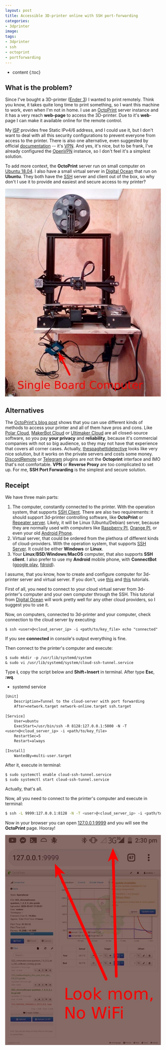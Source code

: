 ```yaml
---
layout: post
title: Accessible 3D-printer online with SSH port-forwarding
categories:
- 3dprinter
image:
tags:
- 3dprinter
- ssh
- octoprint
- portforwarding
---
```


* content
{:toc}

## What is the problem?

Since I've bought a 3D-printer ([Ender 3](https://www.creality3d.shop/products/creality3d-ender-3-pro-high-precision-3d-printer)) I wanted to print remotely. Think you know, it takes quite long time to print something, so I want this machine to work, even when I'm not in home.
I use an [OctoPrint](https://github.com/foosel/OctoPrint) server instance and it has a very reach **web-page** to access the 3D-printer. Due to it's **web**-page I can make it available online for the remote control. 

My [ISP](https://www.sknt.ru/) provides free Static IPv4/6 address, and I could use it, but I don't want to deal with all this security configurations to prevent everyone from access to the printer.
There is also one alternative, even suggested by official [documentation](http://docs.octoprint.org/en/master/features/accesscontrol.html) -- it's [VPN](https://en.wikipedia.org/wiki/Virtual_private_network). And yes, it's nice, but to be frank, I've already configured the [OpenVPN](https://openvpn.net/) instance, so I don't feel it's a simplest solution.

To add more context, the **OctoPrint** server run on small computer on [Ubuntu 18.04](https://elinux.org/BeagleBoardUbuntu#eMMC:_All_BeagleBone_Variants_with_eMMC). I also have a small virtual server in [Digital Ocean](https://www.digitalocean.com/) that run on **Ubuntu**. They both have the [SSH](https://en.wikipedia.org/wiki/Secure_Shell) server and client out of the box, so why don't I use it to provide and easiest and secure access to my printer?

![setup](/assets/images/ssh-port-forwarding-to-make-3d-printer-accessible-online/3d-printer.jpg)


## Alternatives

The [OctoPrint's blog post](https://octoprint.org/blog/2018/09/03/safe-remote-access/) shows that you can use different kinds of methods to access your printer and all of them have pros and cons.
Like [Polar Cloud](https://polar3d.com/), [MakerBot Cloud](https://www.makerbot.com/3d-printers/apps/) or [Ultimaker Cloud](https://account.ultimaker.com/app) are all closed-source software, so you pay **your privacy** and **reliability**, because it's commercial companies with not so big audience, so they may not have that experience that covers all corner cases. Actually, [thespaghettidetective](https://plugins.octoprint.org/plugins/thespaghettidetective/) looks like very nice solution, but it works on the private servers and costs some money. [DiscordRemote](https://plugins.octoprint.org/plugins/DiscordRemote/) or [Telegram](https://plugins.octoprint.org/plugins/telegram/) plugins are not the **Octoprint** interface and IMO that's not comfortable. **VPN** or **Reverse Proxy** are too complicated to set up.
For me, **SSH Port Forwarding** is the simplest and secure solution.

## Receipt

We have three main parts:

1. The computer, constantly connected to the printer. With the operation system, that supports [SSH Client](https://en.wikipedia.org/wiki/Comparison_of_SSH_clients#Platform). There are also two requirements: it should support 3d-printer controlling software, like **OctoPrint** or [Repeater server](https://www.repetier-server.com/). Likely, it will be Linux (Ubuntu/Debian) server, because they are normally used with computers like [Raspberry PI](https://www.raspberrypi.org/), [Orange PI](http://www.orangepi.org/), or even your old [Android Phone](https://github.com/foosel/OctoPrint/wiki/Using-an-Android-phone-as-a-webcam).
2. Virtual server, that could be ordered from the plethora of different kinds of cloud-providers. With the operation system, that supports [SSH Server](https://en.wikipedia.org/wiki/Comparison_of_SSH_servers#Platform). It could be either **Windows** or **Linux**.
3. Your **Linux**/**BSD**/**Windows**/**MacOS** computer, that also supports **SSH client**. I also prefer to use my **Android** mobile phone, with **ConnectBot** ([google play](https://play.google.com/store/apps/details?id=org.connectbot&hl=en_US), [fdroid](https://f-droid.org/en/packages/org.connectbot/)).

I assume, that you know, how to create and configure computer for 3d-printer server and virtual server. If you don't, use [this](https://www.digitalocean.com/docs/droplets/how-to/) and [this](https://octoprint.org/download/) tutorials.

First of all, you need to connect to your cloud virtual server from 3d-printer's computer and your own computer through the SSH. This tutorial from [Digital Ocean](https://www.digitalocean.com/docs/droplets/how-to/add-ssh-keys/) will work pretty well for any other cloud providers, so I suggest you to use it.

Now, on computers, connected to 3d-printer and your computer, check connection to the cloud server by executing:
```
$ ssh <user>@<cloud_server_ip> -i <path/to/key_file> echo "connected"
```
If you see **connected** in console's output everything is fine.

Then connect to the printer's computer and execute:

```
$ sudo mkdir -p /usr/lib/systemd/system
& sudo vi /usr/lib/systemd/system/cloud-ssh-tunnel.service
```
Type **i**, copy the script below and **Shift**+**Insert** in terminal. After type **Esc**, **:wq**.

* systemd service

```
[Unit]
    Description=Tunnel to the cloud-server with port forwarding
    After=network.target network-online.target ssh.target

[Service]
    User=ubuntu
    ExecStart=/usr/bin/ssh -R 8128:127.0.0.1:5000 -N -T <user>@<cloud_server_ip> -i <path/to/key_file>
    RestartSec=5
    Restart=always

[Install]
    WantedBy=multi-user.target
```

After it, execute in terminal:

```
$ sudo systemctl enable cloud-ssh-tunnel.service
$ sudo systemctl start cloud-ssh-tunnel.service
```

Actually, that's all.

Now, all you need to connect to the printer's computer and execute in terminal:

```bash
$ ssh -L 9999:127.0.0.1:8128 -N -T <user>@<cloud_server_ip> -i <path/to/key_file>
```

Now in your browser you can open [127.0.0.1:9999](http://127.0.0.1:9999) and you will see the **OctoPrint** page. Hooray!

![setup](/assets/images/ssh-port-forwarding-to-make-3d-printer-accessible-online/octoprint_localhost.jpg)
